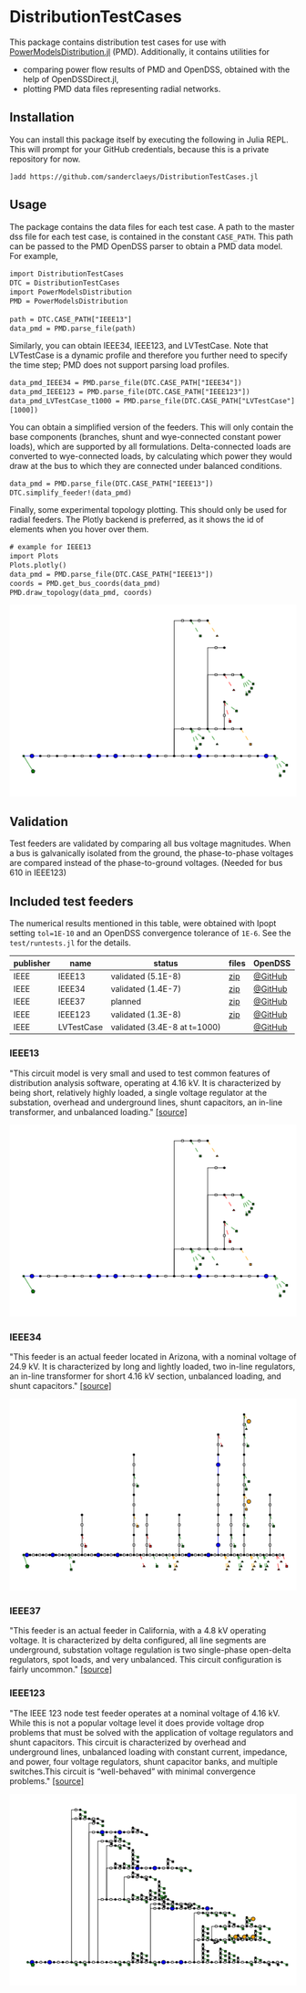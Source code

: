 # DistributionTestCases
This package contains distribution test cases for use with [PowerModelsDistribution.jl](https://github.com/lanl-ansi/PowerModelsDistribution.jl) (PMD). Additionally, it contains utilities for
- comparing power flow results of PMD and OpenDSS, obtained with the help of OpenDSSDirect.jl,
- plotting PMD data files representing radial networks.

## Installation
You can install this package itself by executing the following in Julia REPL. This will prompt for your GitHub credentials, because this is a private repository for now.
```
]add https://github.com/sanderclaeys/DistributionTestCases.jl
```
## Usage
The package contains the data files for each test case. A path to the master dss file for each test case, is contained in the constant `CASE_PATH`. This path can be passed to the PMD OpenDSS parser to obtain a PMD data model. For example,
```
import DistributionTestCases
DTC = DistributionTestCases
import PowerModelsDistribution
PMD = PowerModelsDistribution

path = DTC.CASE_PATH["IEEE13"]
data_pmd = PMD.parse_file(path)
```
Similarly, you can obtain IEEE34, IEEE123, and LVTestCase. Note that LVTestCase is a dynamic profile and therefore you further need to specify the time step; PMD does not support parsing load profiles.
```
data_pmd_IEEE34 = PMD.parse_file(DTC.CASE_PATH["IEEE34"])
data_pmd_IEEE123 = PMD.parse_file(DTC.CASE_PATH["IEEE123"])
data_pmd_LVTestCase_t1000 = PMD.parse_file(DTC.CASE_PATH["LVTestCase"][1000])
```
You can obtain a simplified version of the feeders. This will only contain the base components (branches, shunt and wye-connected constant power loads), which are supported by all formulations. Delta-connected loads are converted to wye-connected loads, by calculating which power they would draw at the bus to which they are connected under balanced conditions.
```
data_pmd = PMD.parse_file(DTC.CASE_PATH["IEEE13"])
DTC.simplify_feeder!(data_pmd)
```
Finally, some experimental topology plotting. This should only be used for radial
feeders. The Plotly backend is preferred, as it shows the id of elements when
you hover over them.
```
# example for IEEE13
import Plots
Plots.plotly()
data_pmd = PMD.parse_file(DTC.CASE_PATH["IEEE13"])
coords = PMD.get_bus_coords(data_pmd)
PMD.draw_topology(data_pmd, coords)
```
<p align="center"><img src="docs/IEEE13_topology.png"></p>

## Validation
Test feeders are validated by comparing all bus voltage magnitudes. When a bus is galvanically isolated from the ground, the phase-to-phase voltages are compared instead of the phase-to-ground voltages. (Needed for bus 610 in IEEE123)

## Included test feeders
The numerical results mentioned in this table, were obtained with Ipopt setting `tol=1E-10` and an OpenDSS convergence tolerance of `1E-6`. See the `test/runtests.jl` for the details.

|publisher|name|status|files|OpenDSS|
|---    |---    |---        |---|---|
|IEEE   |IEEE13 |validated (5.1E-8) |[zip](http://sites.ieee.org/pes-testfeeders/files/2017/08/feeder13.zip)|[@GitHub](https://github.com/tshort/OpenDSS/blob/master/Test/IEEE13_Assets.dss) |
|IEEE   |IEEE34 |validated (1.4E-7)    |[zip](http://sites.ieee.org/pes-testfeeders/files/2017/08/feeder34.zip)  |[@GitHub](https://github.com/tshort/OpenDSS/tree/master/Distrib/IEEETestCases/34Bus)   |
|IEEE   |IEEE37 |planned    |[zip](http://sites.ieee.org/pes-testfeeders/files/2017/08/feeder37.zip)  |[@GitHub](https://github.com/tshort/OpenDSS/tree/master/Distrib/IEEETestCases/37Bus)   |
|IEEE   |IEEE123 |validated (1.3E-8)   |[zip](http://sites.ieee.org/pes-testfeeders/files/2017/08/feeder123.zip)  |[@GitHub](https://github.com/tshort/OpenDSS/tree/master/Distrib/IEEETestCases/123Bus)   |
|IEEE   |LVTestCase |validated (3.4E-8 at t=1000)   | |[@GitHub](https://github.com/tshort/OpenDSS/tree/master/Distrib/IEEETestCases/LVTestCase) |

### IEEE13
"This circuit model is very small and used to test common features of distribution analysis software, operating at 4.16 kV. It is characterized by being short, relatively highly loaded, a single voltage regulator at the substation, overhead and underground lines, shunt capacitors, an in-line transformer, and unbalanced loading." [[source]](http://sites.ieee.org/pes-testfeeders/resources/)

<p align="center"><img src="docs/IEEE13_topology.png"></p>

### IEEE34
"This feeder is an actual feeder located in Arizona, with a nominal voltage of 24.9 kV. It is characterized by long and lightly loaded, two in-line regulators, an in-line transformer for short 4.16 kV section, unbalanced loading, and shunt capacitors." [[source]](http://sites.ieee.org/pes-testfeeders/resources/)

<p align="center"><img src="docs/IEEE34_topology.png"></p>

### IEEE37
"This feeder is an actual feeder in California, with a 4.8 kV operating voltage. It is characterized by delta configured, all line segments are underground, substation voltage regulation is two single-phase open-delta regulators, spot loads, and very unbalanced. This circuit configuration is fairly uncommon." [[source]](http://sites.ieee.org/pes-testfeeders/resources/)

### IEEE123
"The IEEE 123 node test feeder operates at a nominal voltage of 4.16 kV. While this is not a popular voltage level it does provide voltage drop problems that must be solved with the application of voltage regulators and shunt capacitors. This circuit is characterized by overhead and underground lines, unbalanced loading with constant current, impedance, and power, four voltage regulators, shunt capacitor banks, and multiple switches.This circuit is “well-behaved” with minimal convergence problems." [[source]](http://sites.ieee.org/pes-testfeeders/resources/)

<p align="center"><img src="docs/IEEE123_topology.png"></p>
